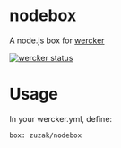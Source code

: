 # nodebox
A node.js box for [wercker](http://wercker.com)

[![wercker status](https://app.wercker.com/status/531eb8553a39e191ec47576f87ff517b/m "wercker status")](https://app.wercker.com/project/bykey/531eb8553a39e191ec47576f87ff517b)

# Usage
In your wercker.yml, define:
```
box: zuzak/nodebox
```

